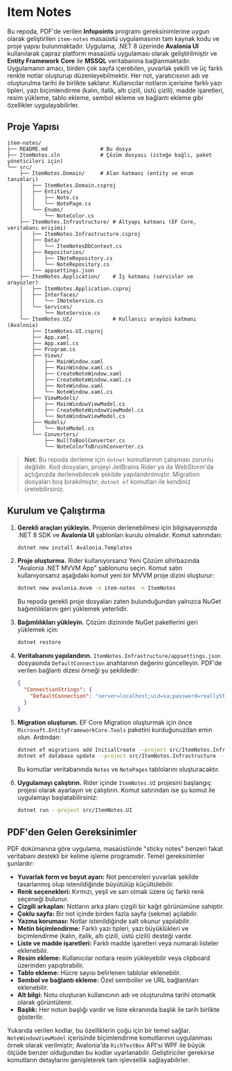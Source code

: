 # Item Notes

Bu repoda, PDF'de verilen **Infopoints** programı gereksinimlerine uygun olarak geliştirilen `item‑notes` masaüstü uygulamasının tam kaynak kodu ve proje yapısı bulunmaktadır. Uygulama, .NET 8 üzerinde **Avalonia UI** kullanılarak çapraz platform masaüstü uygulaması olarak geliştirilmiştir ve **Entity Framework Core** ile **MSSQL** veritabanına bağlanmaktadır. Uygulamanın amacı, birden çok sayfa içerebilen, yuvarlak şekilli ve üç farklı renkte notlar oluşturup düzenleyebilmektir. Her not, yaratıcısının adı ve oluşturulma tarihi ile birlikte saklanır. Kullanıcılar notların içerisine farklı yazı tipleri, yazı biçimlendirme (kalın, italik, altı çizili, üstü çizili), madde işaretleri, resim yükleme, tablo ekleme, sembol ekleme ve bağlantı ekleme gibi özellikler uygulayabilirler.

## Proje Yapısı

```
item-notes/
├── README.md                 # Bu dosya
├── ItemNotes.sln             # Çözüm dosyası (isteğe bağlı, paket yöneticileri için)
└── src/
    ├── ItemNotes.Domain/     # Alan katmanı (entity ve enum tanımları)
    │   ├── ItemNotes.Domain.csproj
    │   ├── Entities/
    │   │   ├── Note.cs
    │   │   └── NotePage.cs
    │   └── Enums/
    │       └── NoteColor.cs
    ├── ItemNotes.Infrastructure/ # Altyapı katmanı (EF Core, veritabanı erişimi)
    │   ├── ItemNotes.Infrastructure.csproj
    │   ├── Data/
    │   │   └── ItemNotesDbContext.cs
    │   ├── Repositories/
    │   │   ├── INoteRepository.cs
    │   │   └── NoteRepository.cs
    │   └── appsettings.json
    ├── ItemNotes.Application/    # İş katmanı (servisler ve arayüzler)
    │   ├── ItemNotes.Application.csproj
    │   ├── Interfaces/
    │   │   └── INoteService.cs
    │   └── Services/
    │       └── NoteService.cs
    └── ItemNotes.UI/             # Kullanıcı arayüzü katmanı (Avalonia)
        ├── ItemNotes.UI.csproj
        ├── App.xaml
        ├── App.xaml.cs
        ├── Program.cs
        ├── Views/
        │   ├── MainWindow.xaml
        │   ├── MainWindow.xaml.cs
        │   ├── CreateNoteWindow.xaml
        │   ├── CreateNoteWindow.xaml.cs
        │   ├── NoteWindow.xaml
        │   └── NoteWindow.xaml.cs
        ├── ViewModels/
        │   ├── MainWindowViewModel.cs
        │   ├── CreateNoteWindowViewModel.cs
        │   └── NoteWindowViewModel.cs
        ├── Models/
        │   └── NoteModel.cs
        └── Converters/
            ├── NullToBoolConverter.cs
            └── NoteColorToBrushConverter.cs
```

> **Not:** Bu repoda derleme için `dotnet` komutlarının çalışması zorunlu değildir. Kod dosyaları, projeyi JetBrains Rider ya da WebStorm'da açtığınızda derlenebilecek şekilde yapılandırılmıştır. Migration dosyaları boş bırakılmıştır; `dotnet ef` komutları ile kendiniz üretebilirsiniz.

## Kurulum ve Çalıştırma

1. **Gerekli araçları yükleyin.** Projenin derlenebilmesi için bilgisayarınızda .NET 8 SDK ve **Avalonia UI** şablonları kurulu olmalıdır. Komut satırından:

   ```bash
   dotnet new install Avalonia.Templates
   ```

2. **Proje oluşturma.** Rider kullanıyorsanız Yeni Çözüm sihirbazında "Avalonia .NET MVVM App" şablonunu seçin. Komut satırı kullanıyorsanız aşağıdaki komut yeni bir MVVM proje dizini oluşturur:

   ```bash
   dotnet new avalonia.mvvm -o item-notes -n ItemNotes
   ```

   Bu repoda gerekli proje dosyaları zaten bulunduğundan yalnızca NuGet bağımlılıklarını geri yüklemek yeterlidir.

3. **Bağımlılıkları yükleyin.** Çözüm dizininde NuGet paketlerini geri yüklemek için:

   ```bash
   dotnet restore
   ```

4. **Veritabanını yapılandırın.** `ItemNotes.Infrastructure/appsettings.json` dosyasında `DefaultConnection` anahtarının değerini güncelleyin. PDF'de verilen bağlantı dizesi örneği şu şekildedir:

   ```json
   {
     "ConnectionStrings": {
       "DefaultConnection": "server=localhost;uid=sa;password=reallyStrongPwd123;database=item_notes_db;TrustServerCertificate=true"
     }
   }
   ```

5. **Migration oluşturun.** EF Core Migration oluşturmak için önce `Microsoft.EntityFrameworkCore.Tools` paketini kurduğunuzdan emin olun. Ardından:

   ```bash
   dotnet ef migrations add InitialCreate --project src/ItemNotes.Infrastructure --startup-project src/ItemNotes.UI
   dotnet ef database update --project src/ItemNotes.Infrastructure --startup-project src/ItemNotes.UI
   ```

   Bu komutlar veritabanında `Notes` ve `NotePages` tablolarını oluşturacaktır.

6. **Uygulamayı çalıştırın.** Rider içinde `ItemNotes.UI` projesini başlangıç projesi olarak ayarlayın ve çalıştırın. Komut satırından ise şu komut ile uygulamayı başlatabilirsiniz:

   ```bash
   dotnet run --project src/ItemNotes.UI
   ```

## PDF'den Gelen Gereksinimler

PDF dokümanına göre uygulama, masaüstünde "sticky notes" benzeri fakat veritabanı destekli bir kelime işleme programıdır. Temel gereksinimler şunlardır:

- **Yuvarlak form ve boyut ayarı:** Not pencereleri yuvarlak şekilde tasarlanmış olup istenildiğinde büyütülüp küçültülebilir.
- **Renk seçenekleri:** Kırmızı, yeşil ve sarı olmak üzere üç farklı renk seçeneği bulunur.
- **Çizgili arkaplan:** Notların arka planı çizgili bir kağıt görünümüne sahiptir.
- **Çoklu sayfa:** Bir not içinde birden fazla sayfa (sekme) açılabilir.
- **Yazma koruması:** Notlar istenildiğinde salt okunur yapılabilir.
- **Metin biçimlendirme:** Farklı yazı tipleri, yazı büyüklükleri ve biçimlendirme (kalın, italik, altı çizili, üstü çizili) desteği vardır.
- **Liste ve madde işaretleri:** Farklı madde işaretleri veya numaralı listeler eklenebilir.
- **Resim ekleme:** Kullanıcılar notlara resim yükleyebilir veya clipboard üzerinden yapıştırabilir.
- **Tablo ekleme:** Hücre sayısı belirlenen tablolar eklenebilir.
- **Sembol ve bağlantı ekleme:** Özel semboller ve URL bağlantıları eklenebilir.
- **Alt bilgi:** Notu oluşturan kullanıcının adı ve oluşturulma tarihi otomatik olarak görüntülenir.
- **Başlık:** Her notun başlığı vardır ve liste ekranında başlık ile tarih birlikte gösterilir.

Yukarıda verilen kodlar, bu özelliklerin çoğu için bir temel sağlar. `NoteWindowViewModel` içerisinde biçimlendirme komutlarının uygulanması örnek olarak verilmiştir; Avalonia'da `RichTextBox` API'si WPF ile büyük ölçüde benzer olduğundan bu kodlar uyarlanabilir. Geliştiriciler gerekirse komutların detaylarını genişleterek tam işlevsellik sağlayabilirler.
